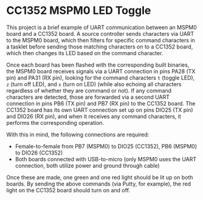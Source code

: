 # CC1352 MSPM0 LED Toggle

This project is a brief example of UART communication between an MSPM0 board and a CC1352 board. A source controller sends characters via UART to the MSPM0 board, which then filters for specific command characters in a tasklet before sending those matching characters on to a CC1352 board, which then changes its LED based on the command character.

Once each board has been flashed with the corresponding built binaries, the MSPM0 board receives signals via a UART connection in pins PA28 (TX pin) and PA31 (RX pin), looking for the command characters `t` (toggle LED), `z` (turn off LED), and `x` (turn on LED) (while also echoing all characters regardless of whether they are command or not). If any command characters are detected, those are forwarded via a second UART connection in pins PB6 (TX pin) and PB7 (RX pin) to the CC1352 board. The CC1352 board has its own UART connection set up on pins DIO25 (TX pin) and DIO26 (RX pin), and when it receives any command characters, it performs the corresponding operation.

With this in mind, the following connections are required:

* Female-to-female from PB7 (MSPM0) to DIO25 (CC1352), PB6 (MSPM0) to DIO26 (CC1352)
* Both boards connected with USB-to-micro (only MSPM0 uses the UART connection, both utilize power and ground through cable)

Once these are made, one green and one red light should be lit up on both boards. By sending the above commands (via Putty, for example), the red light on the CC1352 board should turn on and off.
